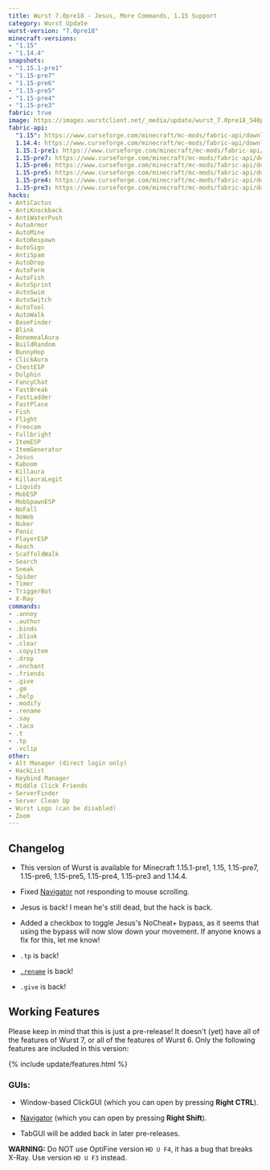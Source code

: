 ```yaml
---
title: Wurst 7.0pre18 - Jesus, More Commands, 1.15 Support
category: Wurst Update
wurst-version: "7.0pre18"
minecraft-versions:
- "1.15"
- "1.14.4"
snapshots:
- "1.15.1-pre1"
- "1.15-pre7"
- "1.15-pre6"
- "1.15-pre5"
- "1.15-pre4"
- "1.15-pre3"
fabric: true
image: https://images.wurstclient.net/_media/update/wurst_7.0pre18_540p.webp
fabric-api:
  "1.15": https://www.curseforge.com/minecraft/mc-mods/fabric-api/download/2839348
  1.14.4: https://www.curseforge.com/minecraft/mc-mods/fabric-api/download/2810785
  1.15.1-pre1: https://www.curseforge.com/minecraft/mc-mods/fabric-api/download/2839348
  1.15-pre7: https://www.curseforge.com/minecraft/mc-mods/fabric-api/download/2837013
  1.15-pre6: https://www.curseforge.com/minecraft/mc-mods/fabric-api/download/2837013
  1.15-pre5: https://www.curseforge.com/minecraft/mc-mods/fabric-api/download/2837013
  1.15-pre4: https://www.curseforge.com/minecraft/mc-mods/fabric-api/download/2834053
  1.15-pre3: https://www.curseforge.com/minecraft/mc-mods/fabric-api/download/2834053
hacks:
- AntiCactus
- AntiKnockback
- AntiWaterPush
- AutoArmor
- AutoMine
- AutoRespawn
- AutoSign
- AntiSpam
- AutoDrop
- AutoFarm
- AutoFish
- AutoSprint
- AutoSwim
- AutoSwitch
- AutoTool
- AutoWalk
- BaseFinder
- Blink
- BonemealAura
- BuildRandom
- BunnyHop
- ClickAura
- ChestESP
- Dolphin
- FancyChat
- FastBreak
- FastLadder
- FastPlace
- Fish
- Flight
- Freecam
- Fullbright
- ItemESP
- ItemGenerator
- Jesus
- Kaboom
- Killaura
- KillauraLegit
- Liquids
- MobESP
- MobSpawnESP
- NoFall
- NoWeb
- Nuker
- Panic
- PlayerESP
- Reach
- ScaffoldWalk
- Search
- Sneak
- Spider
- Timer
- TriggerBot
- X-Ray
commands:
- .annoy
- .author
- .binds
- .blink
- .clear
- .copyitem
- .drop
- .enchant
- .friends
- .give
- .gm
- .help
- .modify
- .rename
- .say
- .taco
- .t
- .tp
- .vclip
other:
- Alt Manager (direct login only)
- HackList
- Keybind Manager
- Middle Click Friends
- ServerFinder
- Server Clean Up
- Wurst Logo (can be disabled)
- Zoom
---
```

## Changelog

- This version of Wurst is available for Minecraft 1.15.1-pre1, 1.15, 1.15-pre7, 1.15-pre6, 1.15-pre5, 1.15-pre4, 1.15-pre3 and 1.14.4.

- Fixed [Navigator](https://wurst.wiki/navigator) not responding to mouse scrolling.

- Jesus is back! I mean he's still dead, but the hack is back.

- Added a checkbox to toggle Jesus's NoCheat+ bypass, as it seems that using the bypass will now slow down your movement. If anyone knows a fix for this, let me know!

- `.tp` is back!

- [`.rename`](https://wurst.wiki/cmd/rename) is back!

- `.give` is back!

## Working Features

Please keep in mind that this is just a pre-release! It doesn't (yet) have all of the features of Wurst 7, or all of the features of Wurst 6. Only the following features are included in this version:

{% include update/features.html %}

### GUIs:

- Window-based ClickGUI (which you can open by pressing **Right CTRL**).

- [Navigator](https://wurst.wiki/navigator) (which you can open by pressing **Right Shift**).

- TabGUI will be added back in later pre-releases.

**WARNING:** Do NOT use OptiFine version `HD U F4`, it has a bug that breaks X-Ray. Use version `HD U F3` instead.
